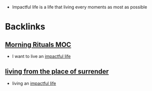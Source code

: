 - Impactful life is a life that living every moments as most as possible

# Backlinks
## [Morning Rituals MOC](<Morning Rituals MOC.md>)
- I want to live an [impactful life](<impactful life.md>)

## [living from the place of surrender](<living from the place of surrender.md>)
- living an [impactful life](<impactful life.md>)

